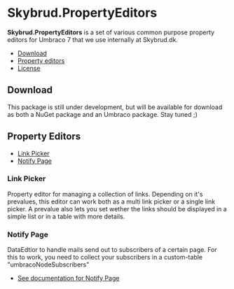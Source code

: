 # Skybrud.PropertyEditors

**Skybrud.PropertyEditors** is a set of various common purpose property editors for Umbraco 7 that we use internally at Skybrud.dk.

- [Download](#download)
- [Property editors](#property-editors)
- [License](https://github.com/skybrud/Skybrud.PropertyEditors/blob/master/LICENSE.md)

## Download

This package is still under development, but will be available for download as both a NuGet package and an Umbraco package. Stay tuned ;)

## Property Editors

- [Link Picker](#link-picker)
- [Notify Page](#notify-page)

### Link Picker

Property editor for managing a collection of links. Depending on it's prevalues, this editor can work both as a multi link picker or a single link picker. A prevalue also lets you set wether the links should be displayed in a simple list or in a table with more details.

### Notify Page
DataEdtior to handle mails send out to subscribers of a certain page. For this to work, you need to collect your subscribers in a custom-table "umbracoNodeSubscribers" 

* [See documentation for Notify Page](/blob/master/docs/PropertyEditors/NotifyPage.md)
